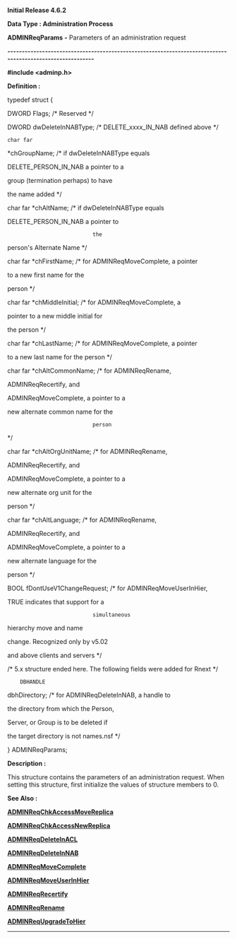 




<!--
 /\* Font Definitions \*/
 @font-face
 {font-family:Courier;
 panose-1:2 7 4 9 2 2 5 2 4 4;}
@font-face
 {font-family:Helv;
 panose-1:2 11 6 4 2 2 2 3 2 4;}
@font-face
 {font-family:"Cambria Math";
 panose-1:2 4 5 3 5 4 6 3 2 4;}
 /\* Style Definitions \*/
 p.MsoNormal, li.MsoNormal, div.MsoNormal
 {margin-top:0cm;
 margin-right:0cm;
 margin-bottom:8.0pt;
 margin-left:0cm;
 line-height:107%;
 font-size:11.0pt;
 font-family:"Calibri",sans-serif;}
.MsoChpDefault
 {font-size:11.0pt;}
.MsoPapDefault
 {margin-bottom:8.0pt;
 line-height:107%;}
 /\* Page Definitions \*/
 @page WordSection1
 {size:612.0pt 792.0pt;
 margin:72.0pt 72.0pt 72.0pt 72.0pt;}
div.WordSection1
 {page:WordSection1;}
-->




**Initial Release 4.6.2**



**Data Type : Administration Process**



**ADMINReqParams** **-** Parameters
of an administration request


**----------------------------------------------------------------------------------------------------------**



**#include
<adminp.h>**



**Definition :**



typedef struct {


   DWORD
Flags;             /\* Reserved \*/


   DWORD
dwDeleteInNABType; /\* DELETE\_xxxx\_IN\_NAB defined above \*/


    char far
\*chGroupName;   /\* if dwDeleteInNABType equals


                              
DELETE\_PERSON\_IN\_NAB a pointer to a


                              
group (termination perhaps) to have


                              
the name added \*/


   char far
\*chAltName;     /\* if dwDeleteInNABType equals


                              
DELETE\_PERSON\_IN\_NAB a pointer to


                               the
person's Alternate Name \*/


   char far
\*chFirstName;   /\* for ADMINReqMoveComplete, a pointer


                              
to a new first name for the


                              
person \*/


   char far
\*chMiddleInitial; /\* for ADMINReqMoveComplete, a


                              
pointer to a new middle initial for


                              
the person \*/


   char far
\*chLastName;    /\* for ADMINReqMoveComplete, a pointer


                              
to a new last name for the person \*/


   char far
\*chAltCommonName; /\* for ADMINReqRename,


                              
ADMINReqRecertify, and


                              
ADMINReqMoveComplete, a pointer to a


                              
new alternate common name for the


                               person
\*/  


   char far
\*chAltOrgUnitName; /\* for ADMINReqRename,


                              
ADMINReqRecertify, and


                              
ADMINReqMoveComplete, a pointer to a


                              
new alternate org unit for the


                              
person \*/  


   char far
\*chAltLanguage; /\* for ADMINReqRename,


                              
ADMINReqRecertify, and


                              
ADMINReqMoveComplete, a pointer to a


                              
new alternate language for the


                              
person \*/ 


   BOOL
fDontUseV1ChangeRequest; /\* for ADMINReqMoveUserInHier,


                              
TRUE indicates that support for a


                               simultaneous
hierarchy move and name


                              
change.  Recognized only by v5.02


                              
and above clients and servers \*/


 


/\* 5.x
structure ended here.  The following fields were added for Rnext \*/


 


        DBHANDLE
dbhDirectory; /\* for ADMINReqDeleteInNAB, a handle to 


                                        
the directory from which the Person, 


                                        
Server, or Group is to be deleted if 


                                        
the target directory is not names.nsf \*/


 


} ADMINReqParams;


 


**Description :**



This
structure contains the parameters of an administration request.  When setting
this structure, first initialize the values of structure members to 0.


 **See Also :**


**[ADMINReqChkAccessMoveReplica](ADMINReqChkAccessMoveReplica.md)**


**[ADMINReqChkAccessNewReplica](ADMINReqChkAccessNewReplica.md)**


**[ADMINReqDeleteInACL](ADMINReqDeleteInACL.md)**


**[ADMINReqDeleteInNAB](ADMINReqDeleteInNAB.md)**


**[ADMINReqMoveComplete](ADMINReqMoveComplete.md)**


**[ADMINReqMoveUserInHier](ADMINReqMoveUserInHier.md)**


**[ADMINReqRecertify](ADMINReqRecertify.md)**


**[ADMINReqRename](ADMINReqRename.md)**


**[ADMINReqUpgradeToHier](ADMINReqUpgradeToHier.md)**



----------------------------------------------------------------------------------------------------------


 





